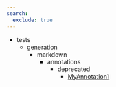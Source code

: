 ```yaml
---
search:
  exclude: true
---
```


- tests
    - generation
        - markdown
            - annotations
                - deprecated
                    - [MyAnnotation1](tests/generation/markdown/annotations/deprecated/MyAnnotation1.md)
